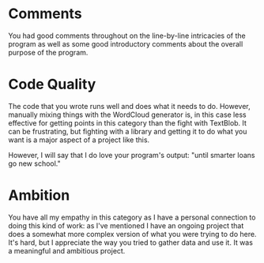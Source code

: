 # Comments
You had good comments throughout on the line-by-line intricacies of the program as well as some good introductory comments about the overall purpose of the program.

# Code Quality
The code that you wrote runs well and does what it needs to do. However, manually mixing things with the WordCloud generator is, in this case less effective for getting points in this category than the fight with TextBlob. It can be frustrating, but fighting with a library and getting it to do what you want is a major aspect of a project like this.

However, I will say that I do love your program's output: "until smarter loans go new school."

# Ambition
You have all my empathy in this category as I have a personal connection to doing this kind of work: as I've mentioned I have an ongoing project that does a somewhat more complex version of what you were trying to do here. It's hard, but I appreciate the way you tried to gather data and use it. It was a meaningful and ambitious project.
